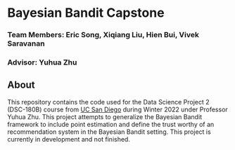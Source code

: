 # Bayesian Bandit Capstone

### Team Members: Eric Song, Xiqiang Liu, Hien Bui, Vivek Saravanan
### Advisor: Yuhua Zhu


## About
This repository contains the code used for the Data Science Project 2 (DSC-180B) course from [UC San Diego](https://ucsd.edu/) during Winter 2022 under Professor Yuhua Zhu. This project attempts to generalize the Bayesian Bandit framework to include point estimation and define the trust worthy of an recommendation system in the Bayesian Bandit setting. This project is currently in development and not finished.
